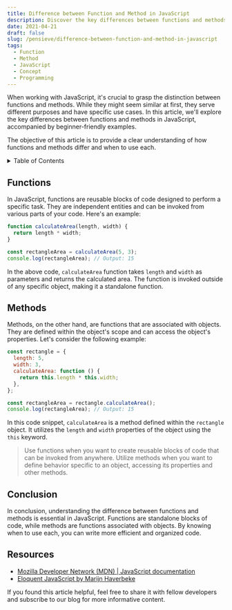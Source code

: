 ```yaml
---
title: Difference between Function and Method in JavaScript
description: Discover the key differences between functions and methods in JavaScript
date: 2021-04-21
draft: false
slug: /pensieve/difference-between-function-and-method-in-javascript
tags:
  - Function
  - Method
  - JavaScript
  - Concept
  - Programming
---
```


When working with JavaScript, it's crucial to grasp the distinction between functions and methods. While they might seem similar at first, they serve different purposes and have specific use cases. In this article, we'll explore the key differences between functions and methods in JavaScript, accompanied by beginner-friendly examples.

The objective of this article is to provide a clear understanding of how functions and methods differ and when to use each.

<details>
  <summary>Table of Contents</summary>

- [Functions](#functions)
- [Methods](#methods)
- [Conclusion](#conclusion)
- [Resources](#resources)
</details>

## Functions <a id='functions'></a>

In JavaScript, functions are reusable blocks of code designed to perform a specific task. They are independent entities and can be invoked from various parts of your code. Here's an example:

```javascript
function calculateArea(length, width) {
  return length * width;
}

const rectangleArea = calculateArea(5, 3);
console.log(rectangleArea); // Output: 15
```

In the above code, `calculateArea` function takes `length` and `width` as parameters and returns the calculated area. The function is invoked outside of any specific object, making it a standalone function.

## Methods <a id='methods'></a>

Methods, on the other hand, are functions that are associated with objects. They are defined within the object's scope and can access the object's properties. Let's consider the following example:

```javascript
const rectangle = {
  length: 5,
  width: 3,
  calculateArea: function () {
    return this.length * this.width;
  },
};

const rectangleArea = rectangle.calculateArea();
console.log(rectangleArea); // Output: 15
```

In this code snippet, `calculateArea` is a method defined within the `rectangle` object. It utilizes the `length` and `width` properties of the object using the `this` keyword.

> Use functions when you want to create reusable blocks of code that can be invoked from anywhere.
> Utilize methods when you want to define behavior specific to an object, accessing its properties and other methods.

## Conclusion <a id='conclusion'></a>

In conclusion, understanding the difference between functions and methods is essential in JavaScript. Functions are standalone blocks of code, while methods are functions associated with objects. By knowing when to use each, you can write more efficient and organized code.

## Resources <a id='resources'></a>

- [Mozilla Developer Network (MDN) | JavaScript documentation](https://developer.mozilla.org/en-US/docs/Web/JavaScript)
- [Eloquent JavaScript by Marijn Haverbeke](https://eloquentjavascript.net/)

If you found this article helpful, feel free to share it with fellow developers and subscribe to our blog for more informative content.
